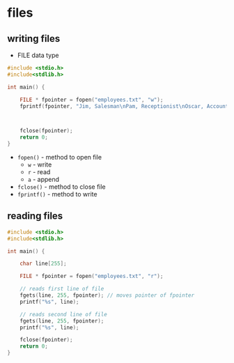 # files

## writing files

- FILE data type

```c
#include <stdio.h>
#include<stdlib.h>

int main() {

    FILE * fpointer = fopen("employees.txt", "w");
    fprintf(fpointer, "Jim, Salesman\nPam, Receptionist\nOscar, Accounting");



    fclose(fpointer);
    return 0;
}

```

- `fopen()` - method to open file
  - `w` - write
  - `r` - read
  - `a` - append
- `fclose()` - method to close file
- `fprintf()` - method to write

## reading files

```c
#include <stdio.h>
#include<stdlib.h>

int main() {

    char line[255];

    FILE * fpointer = fopen("employees.txt", "r");

    // reads first line of file
    fgets(line, 255, fpointer); // moves pointer of fpointer
    printf("%s", line);

    // reads second line of file
    fgets(line, 255, fpointer);
    printf("%s", line);

    fclose(fpointer);
    return 0;
}
```
